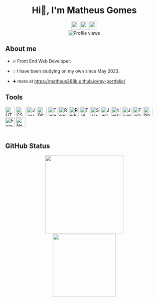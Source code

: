 <h1 align='center'>Hi👋, I'm Matheus Gomes</h1>
<div align="center">
  <a
    href="https://discordapp.com/users/ghome/"
    target="_blank"
  >
    <img
      height="25"
      src="https://img.shields.io/badge/Discord-020617?style=for-the-badge&logo=discord&logoColor=white"
    >
  </a>
  <a
    href="mailto:matheus.360kbr@gmail.com"
    target="_blank"
  >
    <img
      height="25"
      src="https://img.shields.io/badge/Gmail-020617?style=for-the-badge&logo=gmail&logoColor=white"
    >
  </a>
  <a
    href="https://www.linkedin.com/in/matheus-melo-6824a7274/"
    target="_blank"
  >
    <img
      height="25"
      src="https://img.shields.io/badge/LinkedIn-020617?style=for-the-badge&logo=linkedin&logoColor=white"
    >
  </a>
</div>
<div align="center">
  <img
    src="https://komarev.com/ghpvc/?username=matheus369k&color=blue"
    alt="Profile views"
  />
</div>

## About me

- 🔥 Front End Web Developer.

- 💡 I have been studying on my own since May 2023.

- ➕ more at https://matheus369k.github.io/my-portfolio/

## Tools

<div>
  <img
    height="30"
    src="https://img.shields.io/badge/HTML5-E34F26?style=for-the-badge&logo=html5&logoColor=white"
    alt="HTML5"
  >
  <img
    height="30"
    src="https://img.shields.io/badge/CSS3-1572B6?style=for-the-badge&logo=css3&logoColor=white"
    alt="CSS3"
  >
  <img
    height="30"
    src="https://img.shields.io/badge/JavaScript-323330?style=for-the-badge&logo=javascript&logoColor=F7DF1E"
    alt="Javascript"
  >
  <img
    height="30"
    src="https://img.shields.io/badge/GIT-E44C30?style=for-the-badge&logo=git&logoColor=white"
    alt="Git"
  >
  <img
    height="30"
    src="https://img.shields.io/badge/TypeScript-007ACC?style=for-the-badge&logo=typescript&logoColor=white"
    alt="TypeScript"
  >
  <img
    height="30"
    src="https://img.shields.io/badge/React-20232A?style=for-the-badge&logo=react&logoColor=61DAFB"
    alt="React"
  >
  <img
    height="30"
    src="https://img.shields.io/badge/Redux-593D88?style=for-the-badge&logo=redux&logoColor=white"
    alt="Redux"
  >
  <img
    height="30"
    src="https://img.shields.io/badge/Tailwind_CSS-38B2AC?style=for-the-badge&logo=tailwind-css&logoColor=white"
    alt="Tailwind"
  >
  <img
    height="30"
    src="https://img.shields.io/badge/Sass-CC6699?style=for-the-badge&logo=sass&logoColor=white"
    alt="Sass"
  >
  <img
    height="30"
    src="https://img.shields.io/badge/Jest-323330?style=for-the-badge&logo=Jest&logoColor=white"
    alt="Jest"
  >
  <img
    height="30"
    src="https://img.shields.io/badge/testing%20library-323330?style=for-the-badge&logo=testing-library&logoColor=red"
    alt="testing library"
  >
  <img
    height="30"
    src="https://img.shields.io/badge/jQuery-0769AD?style=for-the-badge&logo=jquery&logoColor=white"
    alt="Jquery"
  >
  <img
    height="30"
    src="https://img.shields.io/badge/Fastify-000000?style=for-the-badge"
    alt="Fastify"
  >
  <img
    height="30"
    src="https://img.shields.io/badge/Node.js-43853D?style=for-the-badge&logo=node.js&logoColor=white"
    alt="Nodejs"
  >
  <img
    height="30"
    src="https://img.shields.io/badge/Express.js-404D59?style=for-the-badge"
    alt="Express"
  >
  <img
    height="30"
    src="https://img.shields.io/badge/Next.js-000000?style=for-the-badge"
    alt="Next.js"
  >
</div>

<br>

## GitHub Status

<div align="center">
  <img
    height="250"
    src="https://github-readme-stats.vercel.app/api?username=matheus369k&theme=tokyonight"
  >
</div>
<div align="center">
<img
    height="200"
    src="https://github-readme-stats.vercel.app/api/top-langs/?username=matheus369k&layout=compact&theme=tokyonight"
  >
</div>
